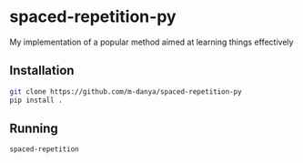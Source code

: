 # spaced-repetition-py
My implementation of a popular method aimed at learning things effectively

## Installation
```bash
git clone https://github.com/m-danya/spaced-repetition-py
pip install .
```

## Running
```bash
spaced-repetition
```
